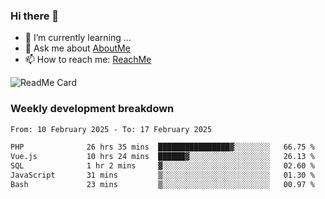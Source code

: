 ### Hi there 👋

- 🌱 I’m currently learning ...
- 💬 Ask me about [AboutMe](https://www.itzcy.com/about)
- 📫 How to reach me: [ReachMe](https://www.itzcy.com/about)

![ReadMe Card](https://github-readme-stats-ten-gilt.vercel.app/api?username=SuperChenYun&show_icons=true&title_color=fff&icon_color=79ff97&text_color=9f9f9f&bg_color=151515&hide_border=true)

### Weekly development breakdown
<!--START_SECTION:waka-->

```txt
From: 10 February 2025 - To: 17 February 2025

PHP              26 hrs 35 mins  ████████████████▓░░░░░░░░   66.75 %
Vue.js           10 hrs 24 mins  ██████▓░░░░░░░░░░░░░░░░░░   26.13 %
SQL              1 hr 2 mins     ▓░░░░░░░░░░░░░░░░░░░░░░░░   02.60 %
JavaScript       31 mins         ▒░░░░░░░░░░░░░░░░░░░░░░░░   01.30 %
Bash             23 mins         ▒░░░░░░░░░░░░░░░░░░░░░░░░   00.97 %
```

<!--END_SECTION:waka-->
